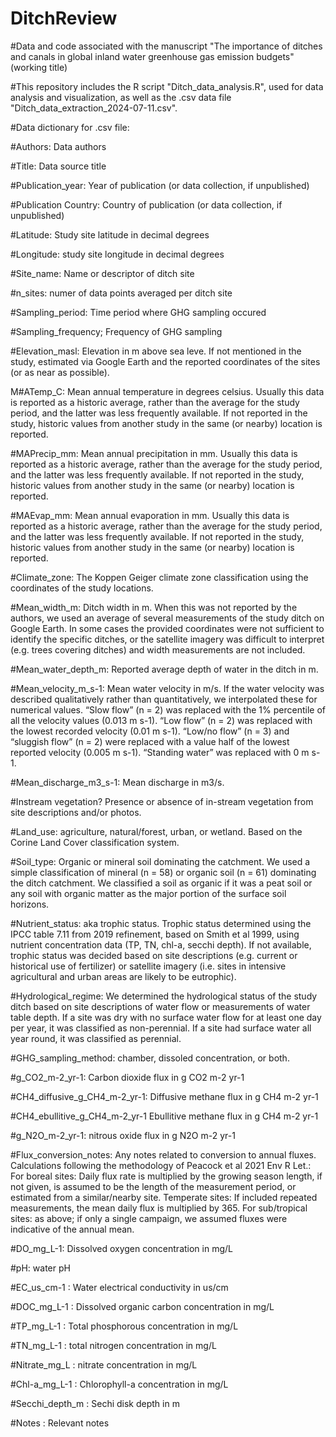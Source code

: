 # DitchReview

#Data and code associated with the manuscript "The importance of ditches and canals in global inland water greenhouse gas emission budgets" (working title) 

#This repository includes the R script "Ditch_data_analysis.R", used for data analysis and visualization, as well as the .csv data file "Ditch_data_extraction_2024-07-11.csv". 

#Data dictionary for .csv file: 

#Authors: Data authors

#Title: Data source title	

#Publication_year: Year of publication (or data collection, if unpublished)	

#Publication	Country: Country of publication (or data collection, if unpublished)

#Latitude: Study site latitude in decimal degrees	

#Longitude: study site longitude in decimal degrees	

#Site_name: Name or descriptor of ditch site	

#n_sites: numer of data points averaged per ditch site	

#Sampling_period: Time period where GHG sampling occured	

#Sampling_frequency; Frequency of GHG sampling	

#Elevation_masl: Elevation in m above sea leve. If not mentioned in the study, estimated via Google Earth and the reported coordinates of the sites (or as near as possible). 	

M#ATemp_C: Mean annual temperature in degrees celsius. Usually this data is reported as a historic average, rather than the average for the study period, and the latter was less frequently available. If not reported in the study, historic values from another study in the same (or nearby) location is reported. 	

#MAPrecip_mm: Mean annual precipitation in mm. Usually this data is reported as a historic average, rather than the average for the study period, and the latter was less frequently available. If not reported in the study, historic values from another study in the same (or nearby) location is reported.

#MAEvap_mm: Mean annual evaporation in mm. Usually this data is reported as a historic average, rather than the average for the study period, and the latter was less frequently available. If not reported in the study, historic values from another study in the same (or nearby) location is reported.

#Climate_zone: The Koppen Geiger climate zone classification using the coordinates of the study locations. 	

#Mean_width_m: Ditch width in m. When this was not reported by the authors, we used an average of several measurements of the study ditch on Google Earth. In some cases the provided coordinates were not sufficient to identify the specific ditches, or the satellite imagery was difficult to interpret (e.g. trees covering ditches) and width measurements are not included.	

#Mean_water_depth_m: Reported average depth of water in the ditch in m.	

#Mean_velocity_m_s-1: Mean water velocity in m/s. If the water velocity was described qualitatively rather than quantitatively, we interpolated these for numerical values. “Slow flow” (n = 2) was replaced with the 1% percentile of all the velocity values (0.013 m s-1). “Low flow” (n = 2) was replaced with the lowest recorded velocity (0.01 m s-1). “Low/no flow” (n = 3) and “sluggish flow” (n = 2) were replaced with a value half of the lowest reported velocity (0.005 m s-1). “Standing  water” was replaced with 0 m s-1. 	

#Mean_discharge_m3_s-1: Mean discharge in m3/s. 

#Instream vegetation? Presence or absence of in-stream vegetation from site descriptions and/or photos. 	

#Land_use: agriculture, natural/forest, urban, or wetland. Based on the Corine Land Cover classification system.

#Soil_type: Organic or mineral soil dominating the catchment. We used a simple classification of mineral (n = 58) or organic soil (n = 61) dominating the ditch catchment. We classified a soil as organic if it was a peat soil or any soil with organic matter as the major portion of the surface soil horizons. 	

#Nutrient_status: aka trophic status. Trophic status determined using the IPCC table 7.11 from 2019 refinement, based on Smith et al 1999, using nutrient concentration data (TP, TN, chl-a, secchi depth). If not available, trophic status was decided based on site descriptions (e.g. current or historical use of fertilizer) or satellite imagery (i.e. sites in intensive agricultural and urban areas are likely to be eutrophic).	

#Hydrological_regime: We determined the hydrological status of the study ditch based on site descriptions of water flow or measurements of water table depth. If a site was dry with no surface water flow for at least one day per year, it was classified as non-perennial. If a site had surface water all year round, it was classified as perennial.   

#GHG_sampling_method: chamber, dissoled concentration, or both. 	

#g_CO2_m-2_yr-1: Carbon dioxide flux in g CO2 m-2 yr-1

#CH4_diffusive_g_CH4_m-2_yr-1: Diffusive methane flux in g CH4 m-2 yr-1

#CH4_ebullitive_g_CH4_m-2_yr-1	Ebullitive methane flux in g CH4 m-2 yr-1

#g_N2O_m-2_yr-1: nitrous oxide flux in g N2O m-2 yr-1	

#Flux_conversion_notes: Any notes related to conversion to annual fluxes. Calculations following the methodology of Peacock et al 2021 Env R Let.: For boreal sites: Daily flux rate is multiplied by the growing season length, if not given, is assumed to be the length of the measurement period, or estimated from a similar/nearby site. Temperate sites: If included repeated measurements, the mean daily flux is multiplied by 365. For sub/tropical sites: as above; if only a single campaign, we assumed fluxes were indicative of the annual mean. 

#DO_mg_L-1: Dissolved oxygen concentration in mg/L	

#pH: water pH	

#EC_us_cm-1	: Water electrical conductivity in us/cm

#DOC_mg_L-1	: Dissolved organic carbon concentration in mg/L

#TP_mg_L-1	: Total phosphorous concentration in mg/L

#TN_mg_L-1	: total nitrogen concentration in mg/L

#Nitrate_mg_L	: nitrate concentration in mg/L

#Chl-a_mg_L-1	: Chlorophyll-a concentration in mg/L

#Secchi_depth_m	: Sechi disk depth in m

#Notes : Relevant notes









